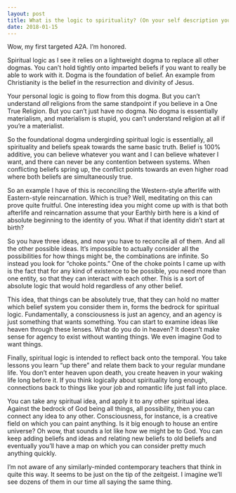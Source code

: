 ```yaml
---
layout: post
title: What is the logic to spirituality? (On your self description you wrote that you have found that there is a logic to spirituality.) Can you recommend a contemporary teacher who have managed to discover it?
date: 2018-01-15
---
```


<p>Wow, my first targeted A2A. I’m honored.</p><p>Spiritual logic as I see it relies on a lightweight dogma to replace all other dogmas. You can’t hold tightly onto imparted beliefs if you want to really be able to work with it. Dogma is the foundation of belief. An example from Christianity is the belief in the resurrection and divinity of Jesus.</p><p>Your personal logic is going to flow from this dogma. But you can’t understand <i>all</i> religions from the same standpoint if you believe in a One True Religion. But you can’t just have no dogma. No dogma is essentially materialism, and materialism is stupid, you can’t understand religion at all if you’re a materialist.</p><p>So the foundational dogma undergirding spiritual logic is essentially, all spirituality and beliefs speak towards the same basic truth. Belief is 100% additive, you can believe whatever you want and I can believe whatever I want, and there can never be any contention between systems. When conflicting beliefs spring up, the conflict points towards an even higher road where both beliefs are simultaneously true.</p><p>So an example I have of this is reconciling the Western-style afterlife with Eastern-style reincarnation. Which is true? Well, meditating on this can prove quite fruitful. One interesting idea you might come up with is that both afterlife and reincarnation assume that your Earthly birth here is a kind of absolute beginning to the identity of you. What if that identity didn’t start at birth?</p><p>So you have three ideas, and now you have to reconcile all of them. And all the other possible ideas. It’s impossible to actually consider all the possibilities for how things might be, the combinations are infinite. So instead you look for “choke points.” One of the choke points I came up with is the fact that for any kind of existence to be possible, you need more than one entity, so that they can interact with each other. This is a sort of absolute logic that would hold regardless of any other belief.</p><p>This idea, that things can be absolutely true, that they can hold no matter which belief system you consider them in, forms the bedrock for spiritual logic. Fundamentally, a consciousness is just an agency, and an agency is just something that wants something. You can start to examine ideas like heaven through these lenses. What do you do in heaven? It doesn’t make sense for agency to exist without wanting things. We even imagine God to want things.</p><p>Finally, spiritual logic is intended to reflect back onto the temporal. You take lessons you learn “up there” and relate them back to your regular mundane life. You don’t enter heaven upon death, you create heaven in your waking life long before it. If you think logically about spirituality long enough, connections back to things like your job and romantic life just fall into place.</p><p>You can take any spiritual idea, and apply it to any other spiritual idea. Against the bedrock of God being all things, all possibility, then you can connect any idea to any other. Consciousness, for instance, is a creative field on which you can paint anything. Is it big enough to house an entire universe? Oh wow, that sounds a lot like how we might be to God. You can keep adding beliefs and ideas and relating new beliefs to old beliefs and eventually you’ll have a map on which you can consider pretty much anything quickly.</p><p>I’m not aware of any similarly-minded contemporary teachers that think in quite this way. It seems to be just on the tip of the zeitgeist. I imagine we’ll see dozens of them in our time all saying the same thing.</p>
